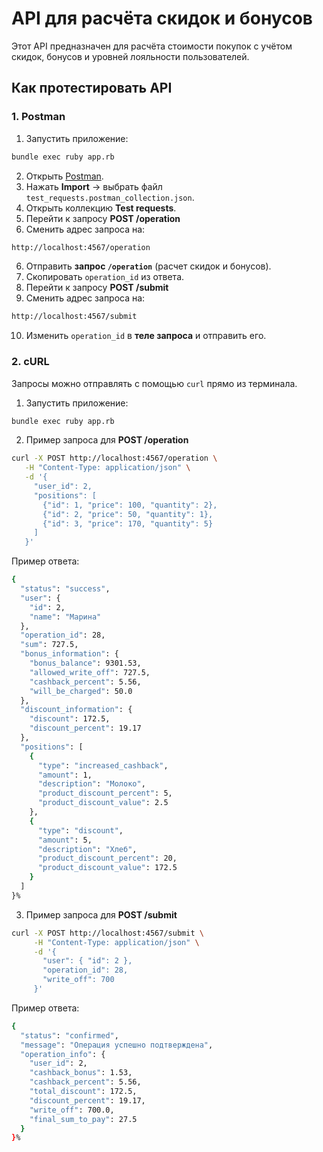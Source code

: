 # API для расчёта скидок и бонусов  

Этот API предназначен для расчёта стоимости покупок с учётом скидок, бонусов и уровней лояльности пользователей.  

## Как протестировать API  

### 1. Postman
1. Запустить приложение:
```sh
bundle exec ruby app.rb
```
2. Открыть [Postman](https://www.postman.com/downloads/).  
3. Нажать **Import** → выбрать файл `test_requests.postman_collection.json`.
4. Открыть коллекцию **Test requests**.
5. Перейти к запросу **POST /operation**
6. Сменить адрес запроса на:
```sh
http://localhost:4567/operation
```
6. Отправить **запрос `/operation`** (расчет скидок и бонусов).  
7. Скопировать `operation_id` из ответа.
8. Перейти к запросу **POST /submit**
9. Сменить адрес запроса на:
```sh
http://localhost:4567/submit
```
10. Изменить `operation_id` в **теле запроса** и отправить его.

### 2. cURL  
Запросы можно отправлять с помощью `curl` прямо из терминала. 
1. Запустить приложение:
```sh
bundle exec ruby app.rb
```
2. Пример запроса для **POST /operation**
```sh
curl -X POST http://localhost:4567/operation \
   -H "Content-Type: application/json" \
   -d '{
     "user_id": 2,
     "positions": [
       {"id": 1, "price": 100, "quantity": 2},
       {"id": 2, "price": 50, "quantity": 1},
       {"id": 3, "price": 170, "quantity": 5}
     ]
   }'
```
Пример ответа:
```sh
{
  "status": "success",
  "user": {
    "id": 2,
    "name": "Марина"
  },
  "operation_id": 28,
  "sum": 727.5,
  "bonus_information": {
    "bonus_balance": 9301.53,
    "allowed_write_off": 727.5,
    "cashback_percent": 5.56,
    "will_be_charged": 50.0
  },
  "discount_information": {
    "discount": 172.5,
    "discount_percent": 19.17
  },
  "positions": [
    {
      "type": "increased_cashback",
      "amount": 1,
      "description": "Молоко",
      "product_discount_percent": 5,
      "product_discount_value": 2.5
    },
    {
      "type": "discount",
      "amount": 5,
      "description": "Хлеб",
      "product_discount_percent": 20,
      "product_discount_value": 172.5
    }
  ]
}%  
```
3. Пример запроса для **POST /submit**
```sh
curl -X POST http://localhost:4567/submit \
     -H "Content-Type: application/json" \
     -d '{
       "user": { "id": 2 },
       "operation_id": 28,
       "write_off": 700
     }'
```
Пример ответа:
```sh
{
  "status": "confirmed",
  "message": "Операция успешно подтверждена",
  "operation_info": {
    "user_id": 2,
    "cashback_bonus": 1.53,
    "cashback_percent": 5.56,
    "total_discount": 172.5,
    "discount_percent": 19.17,
    "write_off": 700.0,
    "final_sum_to_pay": 27.5
  }
}%   
```
